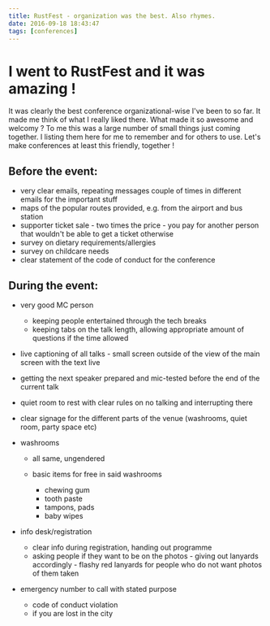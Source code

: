 ```yaml
---
title: RustFest - organization was the best. Also rhymes.
date: 2016-09-18 18:43:47
tags: [conferences]
---
```


# I went to RustFest and it was amazing !

It was clearly the best conference organizational-wise I've been to so far.
It made me think of what I really liked there. What made it so awesome and welcomy ?
To me this was a large number of small things just coming together. I listing them here for me to remember and for others to use.
Let's make conferences at least this friendly, together !

## Before the event:

- very clear emails, repeating messages couple of times in different emails for the important stuff
- maps of the popular routes provided, e.g. from the airport and bus station
- supporter ticket sale - two times the price - you pay for another person that wouldn't be able to get a ticket otherwise
- survey on dietary requirements/allergies
- survey on childcare needs
- clear statement of the code of conduct for the conference

## During the event:

- very good MC person

  - keeping people entertained through the tech breaks
  - keeping tabs on the talk length, allowing appropriate amount of questions if the time allowed

- live captioning of all talks - small screen outside of the view of the main screen with the text live
- getting the next speaker prepared and mic-tested before the end of the current talk

- quiet room to rest with clear rules on no talking and interrupting there
- clear signage for the different parts of the venue (washrooms, quiet room, party space etc)
- washrooms

  - all same, ungendered
  - basic items for free in said washrooms

    - chewing gum
    - tooth paste
    - tampons, pads
    - baby wipes

- info desk/registration

  - clear info during registration, handing out programme
  - asking people if they want to be on the photos - giving out lanyards accordingly - flashy red lanyards for people who do not want photos of them taken

- emergency number to call with stated purpose

  - code of conduct violation
  - if you are lost in the city
